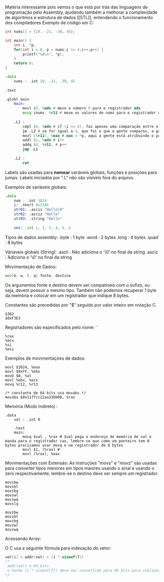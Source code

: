 Matéria interessante pois vemos o que está por trás das linguagens de programação pelo Assembly, ajudando também a melhorar a complexidade de algoritmos e estrutura de dados [[STL]], entendendo o funcionamento dos compiladores Exemplo de código em C:

```C
int nums[] = {10, -21, -30, 45};

int main() {
	int i, *p;
	for(int i = 0, p = nums;i != 4;i++;p++) {
		printf("%d\n", *p);
	}
	return 0;
}
```

```asm
.data 
	nums : .int 10, -21, -30, 45
	
.text 

.globl main 
	main: 
		movl $0, %edx # move o número 0 para o registrador edx
		movq $nums, %r11 # move os valores de nums para o registrador r11
		
	.L1 : 
		cmpl $4, %edx # if (i == 4), faz apenas uma comparação entre o número 4 e o número armazenado no registrador edx
		je .L2 # se for igual a 4, que foi o que a gente comparou, a gente pula para o final do for
		movl (%r11), %eax # eax = *p, aqui a gente está atribuindo o ponteiro de p ao registrador eax
		addl $1, %edx # i++
		addq $4, %r11, # p++
		jmp .L1
		
	.L2 :
		ret
```

Labels são usadas para **nomear** variáveis globais, funções e posições para jumps. Labels iniciados por ".L" não são visíveis fora do arquivo.

Exemplos de variáveis globais:

```asm
.data
	num : .int 1024
	i: .short 0x33AF
	str01: .ascii "Hello\0"
	str02: .asciz "Hello"
	str03: .string "Hello"
	
	vet: .int 1, 2, 3, 4, 5, 6
```

Tipos de dados assembly:
	.byte  : 1 byte
	.word : 2 bytes
	.long : 4 bytes
	.quad : 8 bytes

Váriaveis globais (String):
	.ascii : Não adiciona o '\0' no final da string
	.asciz : Adiciona o '\0' no final da string

Movimentação de Dados:

```asm
mov[b, w, l, q] fonte, destino
```

Os argumentos fonte e destino devem ser compatíveis com o sufixo, ou seja, devem possuir o mesmo tipo. Também não podemos recuperar 1 byte da memória e colocar em um registrador que indique 8 bytes.

Constantes são precedidas por "$" seguido por valor inteiro em notação C.

```
$362
$0xF3E3
```

Registradores são especificados pelo nome:
``
```
%rax 
%ecx
%si
%esi
```

Exemplos de movimentações de dados:

```
movl $1024, %eax
movl $0xFF, %ebx
movb $0, %al
movl %ebx, %ecx
movq %r12, %r13

/* constante de 64 bits usa movabs */
movabs $0x11ffcc22aa33bb00, %rax
```

Memória (Modo Indireto) :

```
.data 
	val : .int 0 
	
	.text
	main:
		movq $val , %rax # $val pega o endereço de memória de val e manda para o registrador rax, lembre-se que como um ponteiro tem 8 bytes precisamos usar movq e um registrador de 8 bytes
		movl $1, (%rax) # 
		movl (%rax), %eax
```

Movimentações com Extensão: As instruções "movs" e "movz" são usadas para converter tipos menores em tipos maiores usando o sinal e usando o zero respectivamente, lembre-se o destino deve ser sempre um registrador.

```
movsbw
movsbl
movsbq
movswl
movswq
movslq
```

```
movzbw
movzbl
movzbq
movzwl
movzwq
```

Acessando Array:

O C usa a seguinte fórmula para indexação do vetor: 

```C
vet[i] = addr(vet) + (i * sizeof(T))
/*
 addr(vet) é 64 bits
 o termo (i * sizeof(T)) deve ser convertido para 64 bits para realizar a soma
*/

```


